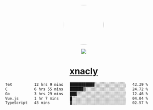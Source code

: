 <p align="center">
  <img style="border-radius: 100px" width="128" height="128" src="https://avatars.githubusercontent.com/u/47723417?v=4"/>
</p>
<p align="center">
  <img src="https://komarev.com/ghpvc/?username=xnacly&&style=flat-square"/>
</p>

<h1 align="center"><a href="https://xnacly.me"> xnacly</a> </h1>

<!--START_SECTION:waka-->

```txt
TeX          12 hrs 9 mins   ███████████░░░░░░░░░░░░░░   43.39 %
C            6 hrs 55 mins   ██████▒░░░░░░░░░░░░░░░░░░   24.72 %
Go           3 hrs 29 mins   ███░░░░░░░░░░░░░░░░░░░░░░   12.46 %
Vue.js       1 hr 7 mins     █░░░░░░░░░░░░░░░░░░░░░░░░   04.04 %
TypeScript   43 mins         ▓░░░░░░░░░░░░░░░░░░░░░░░░   02.57 %
```

<!--END_SECTION:waka-->

